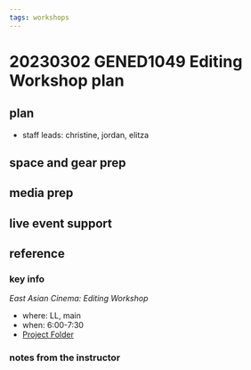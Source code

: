 ```yaml
---
tags: workshops
---
```

# 20230302 GENED1049 Editing Workshop plan

## plan
* staff leads: christine, jordan, elitza
## space and gear prep
## media prep
## live event support
## reference
### key info
*East Asian Cinema: Editing Workshop*
* where: LL, main
* when: 6:00-7:30
* [Project Folder](https://drive.google.com/drive/folders/1WUMTT4iomdOQRYwUlZSnrTraqIZGqdx0)

### notes from the instructor
